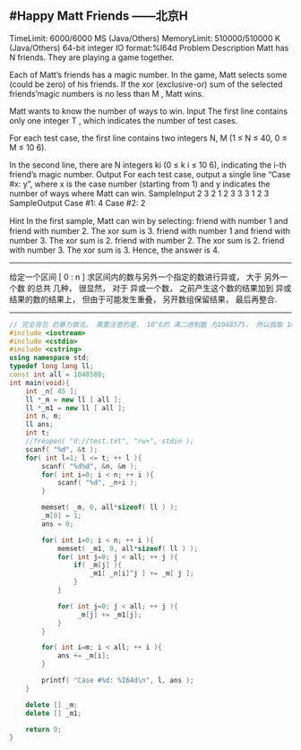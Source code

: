 #Happy Matt Friends ——北京H
----
TimeLimit: 6000/6000 MS (Java/Others)  MemoryLimit: 510000/510000 K (Java/Others)
64-bit integer IO format:%I64d
Problem Description
Matt has N friends. They are playing a game together. 

Each of Matt’s friends has a magic number. In the game, Matt selects some (could be zero) of his friends. If the xor (exclusive-or) sum of the selected friends’magic numbers is no less than M , Matt wins. 

Matt wants to know the number of ways to win.
Input
The first line contains only one integer T , which indicates the number of test cases. 

For each test case, the first line contains two integers N, M (1 ≤ N ≤ 40, 0 ≤ M ≤ 10 6). 

In the second line, there are N integers ki (0 ≤ k i ≤ 10 6), indicating the i-th friend’s magic number.
Output
For each test case, output a single line “Case #x: y”, where x is the case number (starting from 1) and y indicates the number of ways where Matt can win.
SampleInput
2
3 2
1 2 3
3 3
1 2 3
SampleOutput
Case #1: 4
Case #2: 2

 
Hint
In the ﬁrst sample, Matt can win by selecting: friend with number 1 and friend with number 2. The xor sum is 3. friend with number 1 and friend with number 3. The xor sum is 2. friend with number 2. The xor sum is 2. friend with number 3. The xor sum is 3. Hence, the answer is 4.

----
给定一个区间 [ 0 : n ]
求区间内的数与另外一个指定的数进行异或， 大于 另外一个数 的总共 几种， 很显然， 对于 异或一个数， 之前产生这个数的结果加到
异或结果的数的结果上， 但由于可能发生重叠， 另开数组保留结果， 最后再整合.

----

```` c++
// 完全背包 的暴力做法。 需要注意的是， 10^6的 满二进制数 为1048575， 所以我取 1048580， 这是个坑。
#include <iostream>
#include <cstdio>
#include <cstring>
using namespace std;
typedef long long ll;
const int all = 1048580;
int main(void){
    int _n[ 45 ];
    ll *_m = new ll [ all ];
    ll *_m1 = new ll [ all ];
    int n, m;
    ll ans;
    int t;
    //freopen( "d://test.txt", "rw+", stdin );
    scanf( "%d", &t );
    for( int l=1; l <= t; ++ l ){
        scanf( "%d%d", &n, &m );
        for( int i=0; i < n; ++ i ){
            scanf( "%d", _n+i );
        }

        memset( _m, 0, all*sizeof( ll ) );
        _m[0] = 1;
        ans = 0;

        for( int i=0; i < n; ++ i ){
            memset( _m1, 0, all*sizeof( ll ) );
            for( int j=0; j < all; ++ j ){
                if( _m[j] ){
                    _m1[ _n[i]^j ] += _m[ j ];
                }
            }

            for( int j=0; j < all; ++ j ){
                 _m[j] += _m1[j];
            }
        }

        for( int i=m; i < all; ++ i ){
            ans += _m[i];
        }

        printf( "Case #%d: %I64d\n", l, ans );
    }

    delete [] _m;
    delete [] _m1;

    return 0;
}
````

